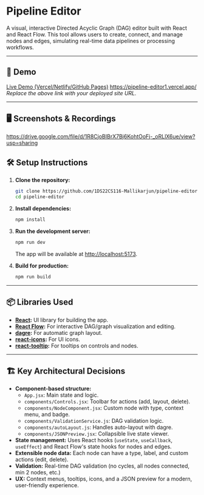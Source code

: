 # Pipeline Editor

A visual, interactive Directed Acyclic Graph (DAG) editor built with React and React Flow. This tool allows users to create, connect, and manage nodes and edges, simulating real-time data pipelines or processing workflows.

---

## 🚀 Demo

[Live Demo (Vercel/Netlify/GitHub Pages)]([https://pipeline-editor1.vercel.app/])
https://pipeline-editor1.vercel.app/
*Replace the above link with your deployed site URL.*

---

## 🖥️ Screenshots & Recordings

https://drive.google.com/file/d/1R8CjoBIBrX7Bj6KohtOoFj-_oRLlX6ue/view?usp=sharing

## 🛠️ Setup Instructions

1. **Clone the repository:**
   ```bash
   git clone https://github.com/1DS22CS116-Mallikarjun/pipeline-editor12.git
   cd pipeline-editor
   ```
2. **Install dependencies:**
   ```bash
   npm install
   ```
3. **Run the development server:**
   ```bash
   npm run dev
   ```
   The app will be available at [http://localhost:5173](http://localhost:5173).

4. **Build for production:**
   ```bash
   npm run build
   ```

---

## 📦 Libraries Used

- **[React](https://react.dev/):** UI library for building the app.
- **[React Flow](https://reactflow.dev/):** For interactive DAG/graph visualization and editing.
- **[dagre](https://github.com/dagrejs/dagre):** For automatic graph layout.
- **[react-icons](https://react-icons.github.io/react-icons/):** For UI icons.
- **[react-tooltip](https://react-tooltip.com/):** For tooltips on controls and nodes.

---

## 🏗️ Key Architectural Decisions

- **Component-based structure:**
  - `App.jsx`: Main state and logic.
  - `components/Controls.jsx`: Toolbar for actions (add, layout, delete).
  - `components/NodeComponent.jsx`: Custom node with type, context menu, and badge.
  - `components/ValidationService.js`: DAG validation logic.
  - `components/autoLayout.js`: Handles auto-layout with dagre.
  - `components/JSONPreview.jsx`: Collapsible live state viewer.
- **State management:** Uses React hooks (`useState`, `useCallback`, `useEffect`) and React Flow's state hooks for nodes and edges.
- **Extensible node data:** Each node can have a type, label, and custom actions (edit, delete).
- **Validation:** Real-time DAG validation (no cycles, all nodes connected, min 2 nodes, etc.)
- **UX:** Context menus, tooltips, icons, and a JSON preview for a modern, user-friendly experience.



